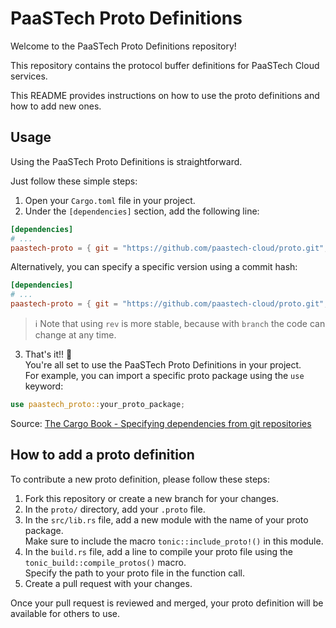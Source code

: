 # PaaSTech Proto Definitions

Welcome to the PaaSTech Proto Definitions repository!

This repository contains the protocol buffer definitions for PaaSTech Cloud services.

This README provides instructions on how to use the proto definitions and how to add new ones.

## Usage

Using the PaaSTech Proto Definitions is straightforward.

Just follow these simple steps:

1. Open your `Cargo.toml` file in your project.
2. Under the `[dependencies]` section, add the following line:

```toml
[dependencies]
# ...
paastech-proto = { git = "https://github.com/paastech-cloud/proto.git", branch = "main" }
```

Alternatively, you can specify a specific version using a commit hash:

```toml
[dependencies]
# ...
paastech-proto = { git = "https://github.com/paastech-cloud/proto.git", rev = "1520c87" }
```

> ℹ️ Note that using `rev` is more stable, because with `branch` the code can change at any time.

3. That's it!! :tada:  
   You're all set to use the PaaSTech Proto Definitions in your project.  
   For example, you can import a specific proto package using the `use` keyword:

```rust
use paastech_proto::your_proto_package;
```

Source: [The Cargo Book - Specifying dependencies from git repositories
](https://doc.rust-lang.org/cargo/reference/specifying-dependencies.html#specifying-dependencies-from-git-repositories)

## How to add a proto definition

To contribute a new proto definition, please follow these steps:

1. Fork this repository or create a new branch for your changes.
2. In the `proto/` directory, add your `.proto` file.
3. In the `src/lib.rs` file, add a new module with the name of your proto package.  
   Make sure to include the macro `tonic::include_proto!()` in this module.
4. In the `build.rs` file, add a line to compile your proto file using the `tonic_build::compile_protos()` macro.  
   Specify the path to your proto file in the function call.
5. Create a pull request with your changes.

Once your pull request is reviewed and merged, your proto definition will be available for others to use.
